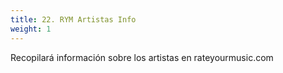 ```yaml
---
title: 22. RYM Artistas Info
weight: 1
---
```


Recopilará información sobre los artistas en rateyourmusic.com

>